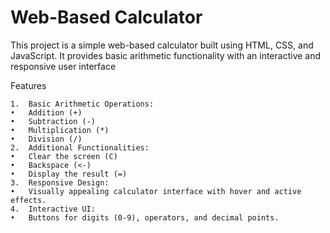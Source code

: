 # Web-Based Calculator
This project is a simple web-based calculator built using HTML, CSS, and JavaScript. 
It provides basic arithmetic functionality with an interactive and responsive user interface


Features

	1.	Basic Arithmetic Operations:
	•	Addition (+)
	•	Subtraction (-)
	•	Multiplication (*)
	•	Division (/)
	2.	Additional Functionalities:
	•	Clear the screen (C)
	•	Backspace (<-)
	•	Display the result (=)
	3.	Responsive Design:
	•	Visually appealing calculator interface with hover and active effects.
	4.	Interactive UI:
	•	Buttons for digits (0-9), operators, and decimal points.
